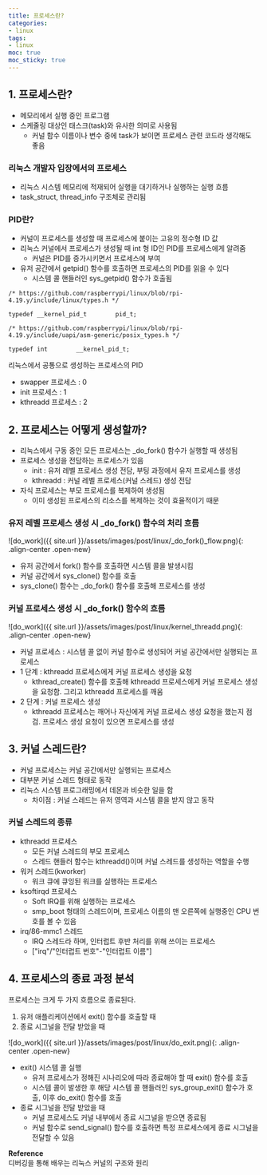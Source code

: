 ```yaml
---
title: 프로세스란?
categories:
- linux
tags:
- linux
moc: true
moc_sticky: true
---
```


## 1\. 프로세스란?

-   메모리에서 실행 중인 프로그램
-   스케줄링 대상인 태스크(task)와 유사한 의미로 사용됨
    -   커널 함수 이름이나 변수 중에 task가 보이면 프로세스 관련 코드라 생각해도 좋음

### 리눅스 개발자 입장에서의 프로세스

-   리눅스 시스템 메모리에 적재되어 실행을 대기하거나 실행하는 실행 흐름
-   task\_struct, thread\_info 구조체로 관리됨

### PID란?

-   커널이 프로세스를 생성할 때 프로세스에 붙이는 고유의 정수형 ID 값
-   리눅스 커널에서 프로세스가 생성될 때 int 형 ID인 PID를 프로세스에게 알려줌
    -   커널은 PID를 증가시키면서 프로세스에 부여
-   유저 공간에서 getpid() 함수를 호출하면 프로세스의 PID를 읽을 수 있다
    -   시스템 콜 핸들러인 sys\_getpid() 함수가 호출됨

```
/* https://github.com/raspberrypi/linux/blob/rpi-4.19.y/include/linux/types.h */

typedef __kernel_pid_t        pid_t;

/* https://github.com/raspberrypi/linux/blob/rpi-4.19.y/include/uapi/asm-generic/posix_types.h */

typedef int        __kernel_pid_t;
```

리눅스에서 공통으로 생성하는 프로세스의 PID

-   swapper 프로세스 : 0
-   init 프로세스 : 1
-   kthreadd 프로세스 : 2

## 2\. 프로세스는 어떻게 생성할까?

-   리눅스에서 구동 중인 모든 프로세스는 \_do\_fork() 함수가 실행할 때 생성됨
-   프로세스 생성을 전담하는 프로세스가 있음
    -   init : 유저 레벨 프로세스 생성 전담, 부팅 과정에서 유저 프로세스를 생성
    -   kthreadd : 커널 레벨 프로세스(커널 스레드) 생성 전담
-   자식 프로세스는 부모 프로세스를 복제하여 생성됨
    -   이미 생성된 프로세스의 리소스를 복제하는 것이 효율적이기 때문

### 유저 레벨 프로세스 생성 시 \_do\_fork() 함수의 처리 흐름

![do_work]({{ site.url }}/assets/images/post/linux/_do_fork()_flow.png){: .align-center .open-new}


-   유저 공간에서 fork() 함수를 호출하면 시스템 콜을 발생시킴
-   커널 공간에서 sys\_clone() 함수를 호출
-   sys\_clone() 함수는 \_do\_fork() 함수를 호출해 프로세스를 생성

### 커널 프로세스 생성 시 \_do\_fork() 함수의 흐름

![do_work]({{ site.url }}/assets/images/post/linux/kernel_threadd.png){: .align-center .open-new}

-   커널 프로세스 : 시스템 콜 없이 커널 함수로 생성되어 커널 공간에서만 실행되는 프로세스
-   1 단계 : kthreadd 프로세스에게 커널 프로세스 생성을 요청
    -   kthread\_create() 함수를 호출해 kthreadd 프로세스에게 커널 프로세스 생성을 요청함. 그리고 kthreadd 프로세스를 깨움
-   2 단계 : 커널 프로세스 생성
    -   kthreadd 프로세스는 깨어나 자신에게 커널 프로세스 생성 요청을 했는지 점검. 프로세스 생성 요청이 있으면 프로세스를 생성

## 3\. 커널 스레드란?

-   커널 프로세스는 커널 공간에서만 실행되는 프로세스
-   대부분 커널 스레드 형태로 동작
-   리눅스 시스템 프로그래밍에서 데몬과 비슷한 일을 함
    -   차이점 : 커널 스레드는 유저 영역과 시스템 콜을 받지 않고 동작

### 커널 스레드의 종류

-   kthreadd 프로세스
    -   모든 커널 스레드의 부모 프로세스
    -   스레드 핸들러 함수는 kthreadd()이며 커널 스레드를 생성하는 역할을 수행
-   워커 스레드(kworker)
    -   워크 큐에 큐잉된 워크를 실행하는 프로세스
-   ksoftirqd 프로세스
    -   Soft IRQ를 위해 실행하는 프로세스
    -   smp\_boot 형태의 스레드이며, 프로세스 이름의 맨 오른쪽에 실행중인 CPU 번호를 볼 수 있음
-   irq/86-mmc1 스레드
    -   IRQ 스레드라 하며, 인터럽트 후반 처리를 위해 쓰이는 프로세스
    -   \["irq"/"인터럽트 번호"-"인터럽트 이름"\]

## 4\. 프로세스의 종료 과정 분석

프로세스는 크게 두 가지 흐름으로 종료된다.

1.  유저 애플리케이션에서 exit() 함수를 호출할 때
2.  종료 시그널을 전달 받았을 때

![do_work]({{ site.url }}/assets/images/post/linux/do_exit.png){: .align-center .open-new}

-   exit() 시스템 콜 실행
    -   유저 프로세스가 정해진 시나리오에 따라 종료해야 할 때 exit() 함수를 호출
    -   시스템 콜이 발생한 후 해당 시스템 콜 핸들러인 sys\_group\_exit() 함수가 호출, 이후 do\_exit() 함수를 호출
-   종료 시그널을 전달 받았을 때
    -   커널 프로세스도 커널 내부에서 종료 시그널을 받으면 종료됨
    -   커널 함수로 send\_signal() 함수를 호출하면 특정 프로세스에게 종료 시그널을 전달할 수 있음

**Reference**  
디버깅을 통해 배우는 리눅스 커널의 구조와 원리
